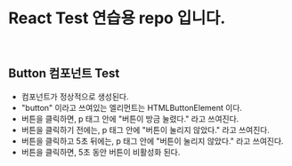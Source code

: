 <h1>React Test 연습용 repo 입니다.</h1>

<br/>

<h2>Button 컴포넌트 Test</h2>
<ul>
  <li>컴포넌트가 정상적으로 생성된다.
</li>
  <li>"button" 이라고 쓰여있는 엘리먼트는 HTMLButtonElement 이다.
</li>
  <li>버튼을 클릭하면, p 태그 안에 "버튼이 방금 눌렸다." 라고 쓰여진다.
</li>
  <li>버튼을 클릭하기 전에는, p 태그 안에 "버튼이 눌리지 않았다." 라고 쓰여진다.
</li>
  <li>버튼을 클릭하고 5초 뒤에는, p 태그 안에 "버튼이 눌리지 않았다." 라고 쓰여진다.
</li>
  <li>버튼을 클릭하면, 5초 동안 버튼이 비활성화 된다.
</li>
</ul>
